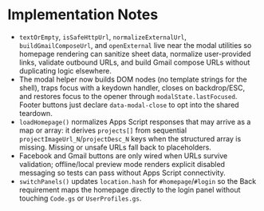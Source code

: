 # Implementation Notes

- `textOrEmpty`, `isSafeHttpUrl`, `normalizeExternalUrl`, `buildGmailComposeUrl`, and `openExternal` live near the modal utilities so homepage rendering can sanitize sheet data, normalize user-provided links, validate outbound URLs, and build Gmail compose URLs without duplicating logic elsewhere.
- The modal helper now builds DOM nodes (no template strings for the shell), traps focus with a keydown handler, closes on backdrop/ESC, and restores focus to the opener through `modalState.lastFocused`. Footer buttons just declare `data-modal-close` to opt into the shared teardown.
- `loadHomepage()` normalizes Apps Script responses that may arrive as a map or array: it derives `projects[]` from sequential `projectImageUrl_N`/`projectDesc_N` keys when the structured array is missing. Missing or unsafe URLs fall back to placeholders.
- Facebook and Gmail buttons are only wired when URLs survive validation; offline/local preview mode renders explicit disabled messaging so tests can pass without Apps Script connectivity.
- `switchPanels()` updates `location.hash` for `#homepage`/`#login` so the Back requirement maps the homepage directly to the login panel without touching `Code.gs` or `UserProfiles.gs`.
